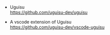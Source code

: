- Uguisu  
  https://github.com/uguisu-dev/uguisu

- A vscode extension of Uguisu  
  https://github.com/uguisu-dev/vscode-uguisu
